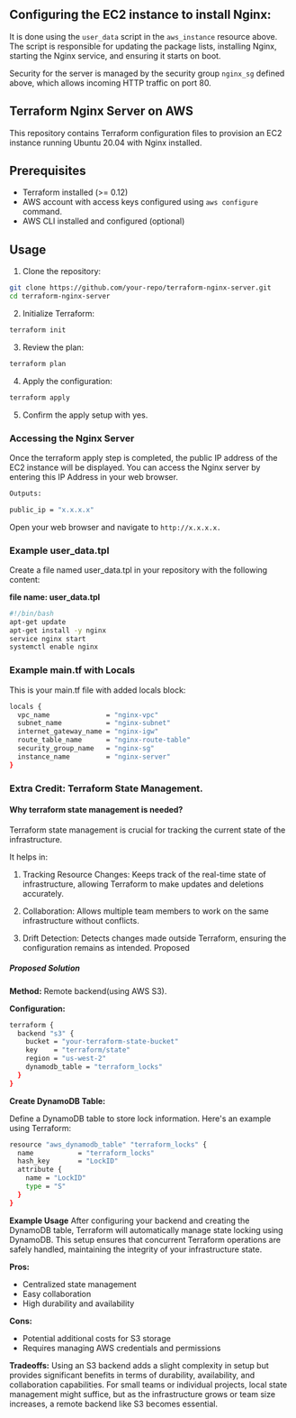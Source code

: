 ## Configuring the EC2 instance to install Nginx: 
It is done using the `user_data` script in the `aws_instance` resource above. The script is responsible for updating the package lists, installing Nginx, starting the Nginx service, and ensuring it starts on boot.

Security for the server is managed by the security group `nginx_sg` defined above, which allows incoming HTTP traffic on port 80.

## Terraform Nginx Server on AWS

This repository contains Terraform configuration files to provision an EC2 instance running Ubuntu 20.04 with Nginx installed.

## Prerequisites

- Terraform installed (>= 0.12)
- AWS account with access keys configured using `aws configure` command.
- AWS CLI installed and configured (optional)

## Usage

1. Clone the repository:

```sh
git clone https://github.com/your-repo/terraform-nginx-server.git
cd terraform-nginx-server
```

2. Initialize Terraform:

```sh
terraform init
```

3. Review the plan:
```sh
terraform plan
```

4. Apply the configuration:
```sh
terraform apply
```

5. Confirm the apply setup with yes.

### Accessing the Nginx Server
Once the terraform apply step is completed, the public IP address of the EC2 instance will be displayed.
You can access the Nginx server by entering this IP Address in your web browser.

```sh
Outputs:

public_ip = "x.x.x.x"
```
Open your web browser and navigate to `http://x.x.x.x.`


### Example user_data.tpl
Create a file named user_data.tpl in your repository with the following content:

**file name: user_data.tpl**
```sh 
#!/bin/bash
apt-get update
apt-get install -y nginx
service nginx start
systemctl enable nginx
```

### Example main.tf with Locals
This is your main.tf file with added locals block:

```sh 
locals {
  vpc_name              = "nginx-vpc"
  subnet_name           = "nginx-subnet"
  internet_gateway_name = "nginx-igw"
  route_table_name      = "nginx-route-table"
  security_group_name   = "nginx-sg"
  instance_name         = "nginx-server"
}
```

### Extra Credit: Terraform State Management.

#### Why terraform state management is needed?
Terraform state management is crucial for tracking the current state of the infrastructure. 

It helps in:

1. Tracking Resource Changes: Keeps track of the real-time state of infrastructure, allowing Terraform to make updates and deletions accurately.

2. Collaboration: Allows multiple team members to work on the same infrastructure without conflicts.

3. Drift Detection: Detects changes made outside Terraform, ensuring the configuration remains as intended.
Proposed

##### Proposed Solution
**Method:** Remote backend(using AWS S3).

**Configuration:**
```sh
terraform {
  backend "s3" {
    bucket = "your-terraform-state-bucket"
    key    = "terraform/state"
    region = "us-west-2"
    dynamodb_table = "terraform_locks"
  }
}
```
**Create DynamoDB Table:**

Define a DynamoDB table to store lock information. Here's an example using Terraform:

```sh
resource "aws_dynamodb_table" "terraform_locks" {
  name           = "terraform_locks"
  hash_key       = "LockID"
  attribute {
    name = "LockID"
    type = "S"
  }
}
```

**Example Usage**
After configuring your backend and creating the DynamoDB table, Terraform will automatically manage state locking using DynamoDB. This setup ensures that concurrent Terraform operations are safely handled, maintaining the integrity of your infrastructure state.

**Pros:**
- Centralized state management
- Easy collaboration
- High durability and availability

**Cons:**
- Potential additional costs for S3 storage
- Requires managing AWS credentials and permissions

**Tradeoffs:**
Using an S3 backend adds a slight complexity in setup but provides significant benefits in terms of durability, availability, and collaboration capabilities. For small teams or individual projects, local state management might suffice, but as the infrastructure grows or team size increases, a remote backend like S3 becomes essential.